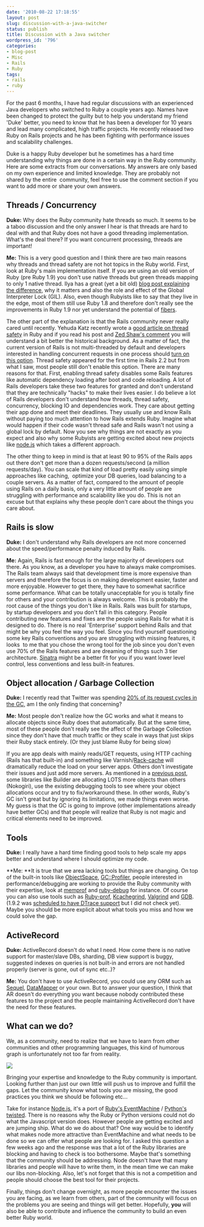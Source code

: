 ```yaml
---
date: '2010-08-22 17:18:55'
layout: post
slug: discussion-with-a-java-switcher
status: publish
title: Discussion with a Java switcher
wordpress_id: '796'
categories:
- blog-post
- Misc
- Rails
- Ruby
tags:
- rails
- ruby
---
```


For the past 6 months, I have had regular discussions with an experienced Java developers who switched to Ruby a couple years ago. Names have been changed to protect the guilty but to help you understand my friend 'Duke' better, you need to know that he has been a developer for 10 years and lead many complicated, high traffic projects. He recently released two Ruby on Rails projects and he has been fighting with performance issues and scalability challenges.

Duke is a happy Ruby developer but he sometimes has a hard time understanding why things are done in a certain way in the Ruby community. Here are some extracts from our conversations. My answers are only based on my own experience and limited knowledge. They are probably not shared by the entire  community, feel free to use the comment section if you want to add more or share your own answers.


## Threads / Concurrency


**Duke:** Why does the Ruby community hate threads so much. It seems to be a taboo discussion and the only answer I hear is that threads are hard to deal with and that Ruby does not have a good threading implementation. What's the deal there? If you want concurrent processing, threads are important!

**Me:** This is a very good question and I think there are two main reasons why threads and thread safety are not hot topics in the Ruby world. First, look at Ruby's main implementation itself. If you are using an old version of Ruby (pre Ruby 1.9) you don't use native threads but green threads mapping to only 1 native thread. Ilya has a great (yet a bit old) [blog post explaining the difference](http://www.igvita.com/2008/11/13/concurrency-is-a-myth-in-ruby/), why it matters and also the role and effect of the Global Interpreter Lock (GIL). Also, even though Rubyists like to say that they live in the edge, most of them still use Ruby 1.8 and therefore don't really see the improvements in Ruby 1.9 nor yet understand the potential of [fibers](http://ruby-doc.org/core-1.9/classes/Fiber.html).

The other part of the explanation is that the Rails community never really cared until recently. Yehuda Katz recently wrote a [good article on thread safety](http://yehudakatz.com/2010/08/14/threads-in-ruby-enough-already/) in Ruby and if you read his post and [Zed Shaw's comment](http://dpaste.de/5xyG/raw/) you will understand a bit better the historical background. As a matter of fact, the current version of Rails is not multi-threaded by default and developers interested in handling concurrent requests in one process should [turn on this option](http://api.rubyonrails.org/classes/Rails/Configuration.html#M002069). Thread safety appeared for the first time in Rails 2.2 but from what I saw, most people still don't enable this option. There are many reasons for that. First, enabling thread safety disables some Rails features like automatic dependency loading after boot and code reloading. A lot of Rails developers take these two features for granted and don't understand that they are technically "hacks" to make their lives easier. I do believe a lot of Rails developers don't understand how threads, thread safety, concurrency, blocking IO and dependencies work. They care about getting their app done and meet their deadlines. They usually use and know Rails without paying too much attention to how Rails extends Ruby. Imagine what would happen if their code wasn't thread safe and Rails wasn't not using a global lock by default. Now you see why things are not exactly as you expect and also why some Rubyists are getting excited about new projects like [node.js](http://nodejs.org/) which takes a different approach.

The other thing to keep in mind is that at least 90 to 95% of the Rails apps out there don't get more than a dozen requests/second (a million requests/day). You can scale that kind of load pretty easily using simple approaches like caching,  optimize your DB queries, load balancing to a couple servers. As a matter of fact, compared to the amount of people using Rails on a daily basis, only a very little amount of people are struggling with performance and scalability like you do. This is not an excuse but that explains why these people don't care about the things you care about.


## Rails is slow


**Duke:** I don't understand why Rails developers are not more concerned about the speed/performance penalty induced by Rails.

**Me:** Again, Rails is fast enough for the large majority of developers out there. As you know, as a developer you have to always make compromises. The Rails team always said that development time is more expensive than servers and therefore the focus is on making development easier, faster and more enjoyable. However to get there, they have to somewhat sacrifice some performance. What can be totally unacceptable for you is totally fine for others and your contribution is always welcome. This is probably the root cause of the things you don't like in Rails. Rails was built for startups, by startup developers and you don't fall in this category. People contributing new features and fixes are the people using Rails for what it is designed to do. There is no real 'Enterprise' support behind Rails and that might be why you feel the way you feel. Since you find yourself questioning some key Rails conventions and you are struggling with missing features, it looks  to me that you chose the wrong tool for the job since you don't even use 70% of the Rails features and are dreaming of things such 3 tier architecture. [Sinatra](http://sinatrarb.com) might be a better fit for you if you want lower level control, less conventions and less built-in features.


## Object allocation / Garbage Collection


**Duke:** I recently read that Twitter was spending [20% of its request cycles in the GC](http://blog.evanweaver.com/articles/2009/10/21/object-allocations-on-the-web/), am I the only finding that concerning?

**Me:** Most people don't realize how the GC works and what it means to allocate objects since Ruby does that automatically. But at the same time, most of these people don't really see the affect of the Garbage Collection since they don't have that much traffic or they scale in ways that just skips their Ruby stack entirely. (Or they just blame Ruby for being slow)

If you are app deals with mainly reads/GET requests, using HTTP caching (Rails has that built-in) and something like Varnish/[Rack-cache](http://rtomayko.github.com/rack-cache/) will dramatically reduce the load on your server apps. Others don't investigate their issues and just add more servers. As mentioned in a [previous post](http://merbist.com/2010/07/29/object-allocation-why-you-should-care/), some libraries like Builder are allocating LOTS more objects than others (Nokogiri), use the existing debugging tools to see where your object allocations occur and try to fix/workaround these. In other words, Ruby's GC isn't great but by ignoring its limitations, we made things even worse. My guess is that the GC is going to improve (other implementations already have better GCs) and that people will realize that Ruby is not magic and critical elements need to be improved.


## Tools


**Duke:** I really have a hard time finding good tools to help scale my apps better and understand where I should optimize my code.

**Me: **It is true that we area lacking tools but things are changing. On top of the built-in tools like [ObjectSpace](http://ruby-doc.org/core-1.9/classes/ObjectSpace.html), [GC::Profiler](http://ruby-doc.org/core-1.9/classes/GC/Profiler.html), people interested in performance/debugging are working to provide the Ruby community with their expertise, look at [memprof](http://memprof.com/) and [ruby-debug](http://rubyforge.org/projects/ruby-debug/) for instance. Of course you can also use tools such as [Ruby-prof](http://ruby-prof.rubyforge.org/), [Kcachegrind](http://kcachegrind.sourceforge.net/html/Home.html), [Valgrind](http://valgrind.org/) and [GDB](http://www.gnu.org/software/gdb/). (1.9.2 was [scheduled to have DTrace support](http://github.com/yugui/ruby/tree/feature/dtrace) but I did not check yet). Maybe you should be more explicit about what tools you miss and how we could solve the gap.


## ActiveRecord


**Duke:** ActiveRecord doesn't do what I need. How come there is no native support for master/slave DBs, sharding, DB view support is buggy,  suggested indexes on queries is not built-in and errors are not handled properly (server is gone, out of sync etc..)?

**Me:** You don't have to use ActiveRecord, you could use any ORM such as [Sequel](http://sequel.rubyforge.org/), [DataMapper](http://datamapper.org/) or your own. But to answer your question, I think that AR doesn't do everything you want because nobody contributed these features to the project and the people maintaining ActiveRecord don't have the need for these features.


## What can we do?


We, as a community, need to realize that we have to learn from other communities and other programming languages, this kind of humorous graph is unfortunately not too far from reality.


![](http://i.imgur.com/G7WyP.gif)


Bringing your expertise and knowledge to the Ruby community is important. Looking further than just our own little will push us to improve and fulfill the gaps. Let the community know what tools you are missing, the good practices you think we should be following etc...

Take for instance [Node.js](http://nodejs.org/), it's a port of [Ruby's EventMachine](http://wiki.github.com/eventmachine/eventmachine/) / [Python's twisted](http://twistedmatrix.com/trac/). There is no reasons why the Ruby or Python versions could not do what the Javascript version does. However people are getting excited and are jumping ship. What do we do about that? One way would be to identify what makes node more attractive than EventMachine and what needs to be done so we can offer what people are looking for. I asked this question a few weeks ago and the response was that a lot of the Ruby libraries are blocking and having to check is too bothersome. Maybe that's something that the community should be addressing. Node doesn't have that many libraries and people will have to write them, in the mean time we can make our libs non-blocking. Also, let's not forget that this is not a competition and people should choose the best tool for their projects.

Finally, things don't change overnight, as more people encounter the issues you are facing, as we learn from others, part of the community will focus on the problems you are seeing and things will get better. Hopefully, **you** will also be able to contribute and influence the community to build an even better Ruby world.
